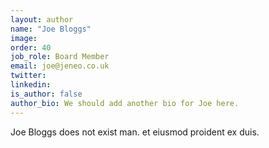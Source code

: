 ```yaml
---
layout: author
name: "Joe Bloggs"
image: 
order: 40
job_role: Board Member
email: joe@jeneo.co.uk
twitter: 
linkedin: 
is_author: false
author_bio: We should add another bio for Joe here.
---
```

Joe Bloggs does not exist man. et eiusmod proident ex duis.